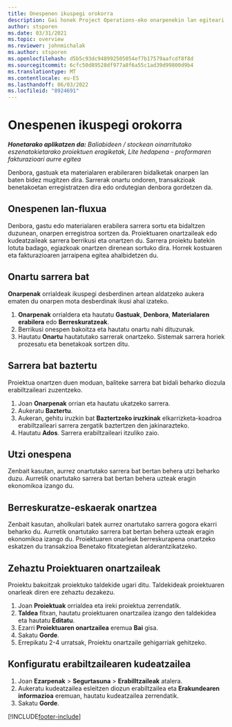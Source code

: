 ```yaml
---
title: Onespenen ikuspegi orokorra
description: Gai honek Project Operations-eko onarpenekin lan egiteari buruzko informazioa eskaintzen du.
author: stsporen
ms.date: 03/31/2021
ms.topic: overview
ms.reviewer: johnmichalak
ms.author: stsporen
ms.openlocfilehash: d5b5c93dc948992505054ef7b17579aafcdf8f8d
ms.sourcegitcommit: 6cfc50d89528df977a8f6a55c1ad39d99800d9b4
ms.translationtype: MT
ms.contentlocale: eu-ES
ms.lasthandoff: 06/03/2022
ms.locfileid: "8924691"
---
```

# <a name="approvals-overview"></a>Onespenen ikuspegi orokorra

_**Honetarako aplikatzen da:** Baliabideen / stockean oinarritutako eszenatokietarako proiektuen eragiketak, Lite hedapena - proformaren fakturazioari aurre egitea_

Denbora, gastuak eta materialaren erabileraren bidalketak onarpen lan baten bidez mugitzen dira. Sarrerak onartu ondoren, transakzioak benetakoetan erregistratzen dira edo ordutegian denbora gordetzen da.

## <a name="approvals-workflow"></a>Onespenen lan-fluxua
Denbora, gastu edo materialaren erabilera sarrera sortu eta bidaltzen duzunean, onarpen erregistroa sortzen da. Proiektuaren onartzaileak edo kudeatzaileak sarrera berrikusi eta onartzen du. Sarrera proiektu batekin lotuta badago, egiazkoak onartzen direnean sortuko dira. Horrek kostuaren eta fakturazioaren jarraipena egitea ahalbidetzen du.

## <a name="approve-an-entry"></a>Onartu sarrera bat
**Onarpenak** orrialdeak ikuspegi desberdinen artean aldatzeko aukera ematen du onarpen mota desberdinak ikusi ahal izateko.
  
1. **Onarpenak** orrialdera eta hautatu **Gastuak**, **Denbora**, **Materialaren erabilera** edo **Berreskuratzeak**.
2. Berrikusi onespen bakoitza eta hautatu onartu nahi dituzunak.
3. Hautatu **Onartu** hautatutako sarrerak onartzeko.
Sistemak sarrera horiek prozesatu eta benetakoak sortzen ditu.

## <a name="reject-an-entry"></a>Sarrera bat baztertu
Proiektua onartzen duen moduan, baliteke sarrera bat bidali beharko diozula erabiltzaileari zuzentzeko.
  
1. Joan **Onarpenak** orrian eta hautatu ukatzeko sarrera. 
2. Aukeratu **Baztertu**.
3. Aukeran, gehitu iruzkin bat **Baztertzeko iruzkinak** elkarrizketa-koadroa erabiltzaileari sarrera zergatik baztertzen den jakinarazteko.
4. Hautatu **Ados**. Sarrera erabiltzaileari itzuliko zaio.
  
## <a name="cancel-approval"></a>Utzi onespena
Zenbait kasutan, aurrez onartutako sarrera bat bertan behera utzi beharko duzu. Aurretik onartutako sarrera bat bertan behera uzteak eragin ekonomikoa izango du. 

## <a name="approving-recall-requests"></a>Berreskuratze-eskaerak onartzea
Zenbait kasutan, aholkulari batek aurrez onartutako sarrera gogora ekarri beharko du. Aurretik onartutako sarrera bat bertan behera uzteak eragin ekonomikoa izango du. Proiektuaren onarleak berreskurapena onartzeko eskatzen du transakzioa Benetako fitxategietan alderantzikatzeko.

## <a name="specify-project-approvers"></a>Zehaztu Proiektuaren onartzaileak
Proiektu bakoitzak proiektuko taldekide ugari ditu. Taldekideak proiektuaren onarleak diren ere zehaztu dezakezu.

1. Joan **Proiektuak** orrialdea eta ireki proiektua zerrendatik.
2. **Taldea** fitxan, hautatu proiektuaren onartzailea izango den taldekidea eta hautatu **Editatu**.
3. Ezarri **Proiektuaren onartzailea** eremua **Bai** gisa.
4. Sakatu **Gorde**.
5. Errepikatu 2-4 urratsak, Proiektu onartzaile gehigarriak gehitzeko.

## <a name="configure-the-users-manager"></a>Konfiguratu erabiltzailearen kudeatzailea

1. Joan **Ezarpenak** > **Segurtasuna** > **Erabilltzaileak** atalera.
2. Aukeratu kudeatzailea esleitzen diozun erabiltzailea eta **Erakundearen informazioa** eremuan, hautatu kudeatzailea zerrendatik. 
3. Sakatu **Gorde**.




[!INCLUDE[footer-include](../includes/footer-banner.md)]
